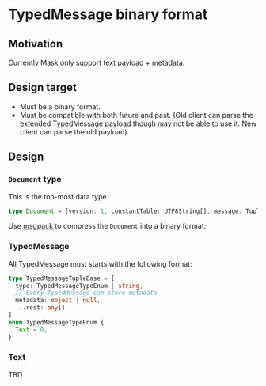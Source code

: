 # TypedMessage binary format

## Motivation

Currently Mask only support text payload + metadata.

## Design target

- Must be a binary format.
- Must be compatible with both future and past. (Old client can parse the extended TypedMessage payload though may not be able to use it. New client can parse the old payload).

## Design

### `Document` type

This is the top-most data type.

```typescript
type Document = [version: 1, constantTable: UTF8String[], message: TupleFormatOf<TypedMessage>]
```

Use [msgpack](https://github.com/msgpack/msgpack/blob/master/spec.md) to compress the `Document` into a binary format.

### TypedMessage

All TypedMessage must starts with the following format:

```typescript
type TypedMessageTupleBase = [
  type: TypedMessageTypeEnum | string,
  // Every TypedMessage can store metadata
  metadata: object | null,
  ...rest: any[]
]
enum TypedMessageTypeEnum {
  Text = 0,
}
```

### Text

TBD
